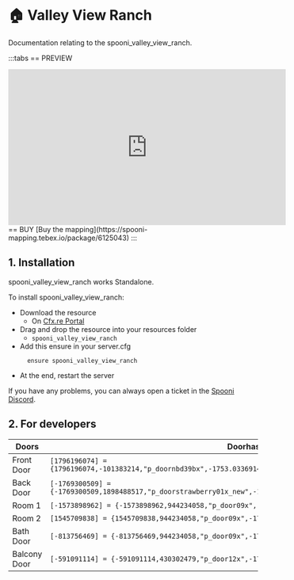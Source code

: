 # 🏠 Valley View Ranch
Documentation relating to the spooni_valley_view_ranch.

:::tabs
== PREVIEW
<iframe width="560" height="315" src="https://www.youtube.com/embed/oCeOuNZxiPs?si=Hbz31rL3QhXAZdLU" frameborder="0" allow="accelerometer; autoplay; clipboard-write; encrypted-media; gyroscope; picture-in-picture; web-share" allowfullscreen></iframe>
== BUY
[Buy the mapping](https://spooni-mapping.tebex.io/package/6125043)
:::

## 1. Installation
spooni_valley_view_ranch works Standalone.  

To install spooni_valley_view_ranch:
- Download the resource
  - On [Cfx.re Portal](https://portal.cfx.re/)
- Drag and drop the resource into your resources folder
  - `spooni_valley_view_ranch`
- Add this ensure in your server.cfg
  ```
    ensure spooni_valley_view_ranch
  ```
- At the end, restart the server

If you have any problems, you can always open a ticket in the [Spooni Discord](https://discord.gg/spooni).

## 2. For developers
| Doors                     | Doorhashes
|---------------------------|----------------------------------------------------------------------------------|
| Front Door                | `[1796196074] = {1796196074,-101383214,"p_doornbd39bx",-1753.0336914062,497.44604492188,112.83435821533}`
| Back Door                 | `[-1769300509] = {-1769300509,1898488517,"p_doorstrawberry01x_new",-1756.3936767578,509.55596923828,113.22435760498}`
| Room 1                    | `[-1573898962] = {-1573898962,944234058,"p_door09x",-1750.763671875,508.65582275391,116.46435546875}`
| Room 2                    | `[1545709838] = {1545709838,944234058,"p_door09x",-1752.0040283203,503.54602050781,116.45435333252}`
| Bath Door                 | `[-813756469] = {-813756469,944234058,"p_door09x",-1754.93359375,504.06607055664,116.44435882568}`
| Balcony Door              | `[-591091114] = {-591091114,430302479,"p_door12x",-1752.9739990234,497.41598510742,116.42435455322}`